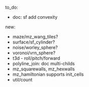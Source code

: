 to_do:

- doc: sf add convexity

new:

- maze/mz_wang_tiles?
- surface/sf_cylinder?
- noise/worley_sphere?
- voronoi/vrn_sphere?
- t3d - roll/pitch/forward
- polyline_join: doc multi-childs
- mz_squarewalls, mz_hexwalls
- mz_hamiltonian supports init_cells
- util/count